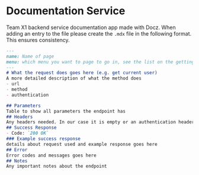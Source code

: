 # Documentation Service

Team X1 backend service documentation app made with Docz.
When adding an entry to the file please create the `.mdx` file in the following format.
This ensures consistency.
```markdown
---
name: Name of page
menu: which menu you want to page to go in, see the list on the getting started page.
---
# What the request does goes here (e.g. get current user)
A more detailed description of what the method does
- url
- method
- authentication

## Parameters
Table to show all parameters the endpoint has
## Headers
Any headers needed. In our case it is empty or an authentication header
## Success Response
- Code: `200 OK`
### Example success response
details about request used and example response goes here
## Error
Error codes and messages goes here
## Notes
Any important notes about the endpoint
```